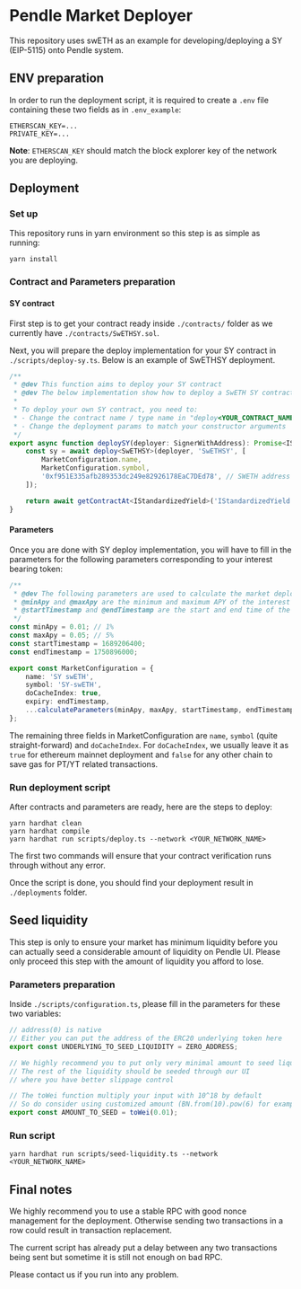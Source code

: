 # Pendle Market Deployer

This repository uses swETH as an example for developing/deploying a SY (EIP-5115) onto Pendle system.

## ENV preparation

In order to run the deployment script, it is required to create a `.env` file containing these two fields as in `.env_example`:
```
ETHERSCAN_KEY=...
PRIVATE_KEY=...
```

**Note**: `ETHERSCAN_KEY` should match the block explorer key of the network you are deploying.

## Deployment

### Set up

This repository runs in yarn environment so this step is as simple as running:

```
yarn install
```

### Contract and Parameters preparation


#### SY contract
First step is to get your contract ready inside `./contracts/` folder as we currently have `./contracts/SwETHSY.sol`.

Next, you will prepare the deploy implementation for your SY contract in `./scripts/deploy-sy.ts`. Below is an example of SwETHSY deployment.

```ts
/**
 * @dev This function aims to deploy your SY contract
 * @dev The below implementation show how to deploy a SwETH SY contract
 *
 * To deploy your own SY contract, you need to:
 * - Change the contract name / type name in "deploy<YOUR_CONTRACT_NAME>(deployer, 'YOUR_CONTRACT_NAME', [...])"
 * - Change the deployment params to match your constructor arguments
 */
export async function deploySY(deployer: SignerWithAddress): Promise<IStandardizedYield> {
    const sy = await deploy<SwETHSY>(deployer, 'SwETHSY', [
        MarketConfiguration.name,
        MarketConfiguration.symbol,
        '0xf951E335afb289353dc249e82926178EaC7DEd78', // SWETH address
    ]);

    return await getContractAt<IStandardizedYield>('IStandardizedYield', sy.address);
}
```

#### Parameters

Once you are done with SY deploy implementation, you will have to fill in the parameters for the following parameters corresponding to your interest bearing token:
```ts
/**
 * @dev The following parameters are used to calculate the market deployment params
 * @minApy and @maxApy are the minimum and maximum APY of the interest bearing asset
 * @startTimestamp and @endTimestamp are the start and end time of the market 
 */
const minApy = 0.01; // 1%
const maxApy = 0.05; // 5%
const startTimestamp = 1689206400;
const endTimestamp = 1750896000;

export const MarketConfiguration = {
    name: 'SY swETH',
    symbol: 'SY-swETH',
    doCacheIndex: true,
    expiry: endTimestamp,
    ...calculateParameters(minApy, maxApy, startTimestamp, endTimestamp),
};
```

The remaining three fields in MarketConfiguration are `name`, `symbol` (quite straight-forward) and `doCacheIndex`. For `doCacheIndex`, we usually leave it as `true` for ethereum mainnet deployment and `false` for any other chain to save gas for PT/YT related transactions. 

### Run deployment script

After contracts and parameters are ready, here are the steps to deploy:
```
yarn hardhat clean
yarn hardhat compile
yarn hardhat run scripts/deploy.ts --network <YOUR_NETWORK_NAME>
```

The first two commands will ensure that your contract verification runs through without any error.

Once the script is done, you should find your deployment result in `./deployments` folder.


## Seed liquidity

This step is only to ensure your market has minimum liquidity before you can actually seed a considerable amount of liquidity on Pendle UI. Please only proceed this step with the amount of liquidity you afford to lose.

### Parameters preparation

Inside `./scripts/configuration.ts`, please fill in the parameters for these two variables:

```ts
// address(0) is native
// Either you can put the address of the ERC20 underlying token here
export const UNDERLYING_TO_SEED_LIQUIDITY = ZERO_ADDRESS;

// We highly recommend you to put only very minimal amount to seed liquidity
// The rest of the liquidity should be seeded through our UI
// where you have better slippage control

// The toWei function multiply your input with 10^18 by default
// So do consider using customized amount (BN.from(10).pow(6) for example) for other cases
export const AMOUNT_TO_SEED = toWei(0.01);
```

### Run script

```
yarn hardhat run scripts/seed-liquidity.ts --network <YOUR_NETWORK_NAME>
```

## Final notes

We highly recommend you to use a stable RPC with good nonce management for the deployment. Otherwise sending two transactions in a row could result in transaction replacement. 

The current script has already put a delay between any two transactions being sent but sometime it is still not enough on bad RPC.

Please contact us if you run into any problem.